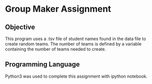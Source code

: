 # Group Maker Assignment

## Objective

This program uses a .tsv file of student names found in the data file to create random teams. The number of teams is defined by a variable containing the number of teams needed to create.

## Programming Language

Python3 was used to complete this assignment with ipython notebook.
